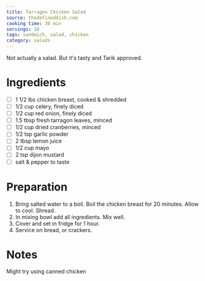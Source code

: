 ```yaml
---
title: Tarragon Chicken Salad
source: thedefineddish.com
cooking time: 30 min
servings: 10
tags: sandwich, salad, chicken
category: salads
---
```


Not actually a salad. But it's tasty and Tarik approved.

Ingredients
===========

* [ ] 1 1/2 lbs chicken breast, cooked & shredded
* [ ] 1/2 cup celery, finely diced
* [ ] 1/2 cup red onion, finely diced
* [ ] 1.5 tbsp fresh tarragon leaves, minced
* [ ] 1/2 cup dried cranberries, minced
* [ ] 1/2 tsp garlic powder
* [ ] 2 tbsp lemon juice
* [ ] 1/2 cup mayo
* [ ] 2 tsp dijon mustard
* [ ] salt & pepper to taste

Preparation
===========
1. Bring salted water to a boil. Boil the chicken breast for 20 minutes. Allow to cool. Shread.
2. In mixing bowl add all ingredients. Mix well.
3. Cover and set in fridge for 1 hour.
4. Service on bread, or crackers.

Notes
=====
Might try using canned chicken
